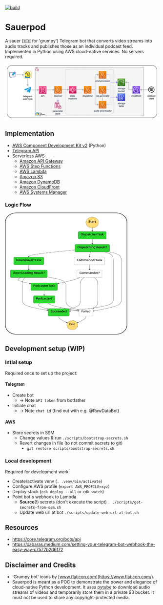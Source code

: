 [![build](https://github.com/jangroth/sauerpod/actions/workflows/ci.yml/badge.svg?branch=main)](https://github.com/jangroth/sauerpod/actions/workflows/ci.yml)
# Sauerpod
A sauer (🇩🇪 for 'grumpy') Telegram bot that converts video streams into audio tracks and publishes those as an individual podcast feed. Implemented in Python using AWS cloud-native services. No servers required.

![SauerPod](resources/media/sauerpod.drawio.png)

## Implementation
* [AWS Component Development Kit v2](https://github.com/aws/aws-cdk) (Python)
* [Telegram API](https://core.telegram.org/)
* Serverless AWS:
    * [Amazon API Gateway](https://aws.amazon.com/api-gateway/)
    * [AWS Step Functions](https://aws.amazon.com/step-functions/)
    * [AWS Lambda](https://aws.amazon.com/lambda/)
    * [Amazon S3](https://aws.amazon.com/s3/)
    * [Amazon DynamoDB](https://aws.amazon.com/dynamodb/)
    * [Amazon CloudFront](https://aws.amazon.com/cloudfront/)
    * [AWS Systems Manager](https://aws.amazon.com/systems-manager/)

### Logic Flow

<img src="resources/media/statemachine.drawio.png" width="400" height="400" />

## Development setup (WIP)
### Intial setup
Required once to set up the project:
#### Telegram
* Create bot
    * -> Note `API token` from botfather
* Initiate chat
    * -> Note `chat id` (find out with e.g. @RawDataBot)
#### AWS
* Store secrets in SSM
    * Change values & run `./scripts/bootstrap-secrets.sh`
    * Revert changes in file (to not commit secrets to git)
        * `git restore scripts/bootstrap-secrets.sh`
### Local development
Required for development work:
* Create/activate venv (`. .venv/bin/activate`)
* Configure AWS profile (`export AWS_PROFILE=xyz`)
* Deploy stack (`cdk deploy --all` or `cdk watch`)
* Point bot`s webhook to Lambda
    * **Source**(!) secrets (don't execute the script)
        `. ./scripts/get-secrets-from-ssm.sh`
    * Update web url at bot
        `./scripts/update-web-url-at-bot.sh`

## Resources
* https://core.telegram.org/bots/api
* https://xabaras.medium.com/setting-your-telegram-bot-webhook-the-easy-way-c7577b2d6f72

## Disclaimer and Credits
* 'Grumpy bot' icons by [www.flaticon.com](https://www.flaticon.com/).
* Sauerpod is meant as a POC to demonstrate the power and elegance of cloud-native Python development. It uses [pytube](https://github.com/pytube/pytube) to download audio streams of videos and temporarily store them in a private S3 bucket. It must not be used to share any copyright-protected media.
